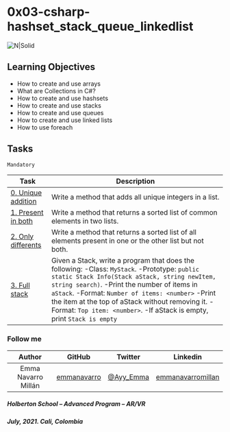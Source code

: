 # 0x03-csharp-hashset_stack_queue_linkedlist

![N|Solid](https://upload.wikimedia.org/wikipedia/commons/thumb/4/4f/Csharp_Logo.png/245px-Csharp_Logo.png)

## Learning Objectives


* How to create and use arrays
* What are Collections in C#?
* How to create and use hashsets
* How to create and use stacks
* How to create and use queues
* How to create and use linked lists
* How to use foreach


## Tasks

``Mandatory``

| Task | Description |
| ------ | ------ |
| [0. Unique addition](0-unique_add) | Write a method that adds all unique integers in a list. |
| [1. Present in both](1-common_elements) | Write a method that returns a sorted list of common elements in two lists. |
| [2. Only differents ](2-different_elements) | Write a method that returns a sorted list of all elements present in one or the other list but not both. |
| [3. Full stack](3-stack_push_pop) | Given a Stack, write a program that does the following: -Class: `MyStack`. -Prototype: `public static Stack Info(Stack aStack, string newItem, string search)`. -Print the number of items in `aStack`. -Format: `Number of items: <number>` -Print the item at the top of aStack without removing it. -Format: `Top item: <number>`. -If aStack is empty, print `Stack is empty` |


### Follow me

| Author | GitHub | Twitter | Linkedin |
| :---: | :---: | :---: | :---: |
| Emma Navarro Millán | [emmanavarro](https://github.com/emmanavarro) | [@Ayy_Emma](https://twitter.com/Ayy_Emma) | [emmanavarromillan](https://www.linkedin.com/in/emmanavarromillan) |

##### Holberton School – Advanced Program – AR/VR
##### July, 2021. Cali, Colombia
